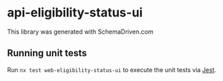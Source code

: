 
# api-eligibility-status-ui

This library was generated with SchemaDriven.com

## Running unit tests

Run `nx test web-eligibility-status-ui` to execute the unit tests via [Jest](https://jestjs.io).

